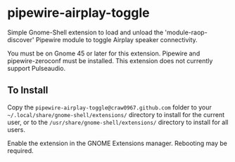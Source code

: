 # pipewire-airplay-toggle

Simple Gnome-Shell extension to load and unload the 'module-raop-discover' Pipewire module to toggle Airplay speaker connectivity.

You must be on Gnome 45 or later for this extension. Pipewire and pipewire-zeroconf must be installed. This extension does not currently support Pulseaudio.

## To Install ##

Copy the `pipewire-airplay-toggle@craw0967.github.com` folder to your `~/.local/share/gnome-shell/extensions/` directory to install for the current user, or to the `/usr/share/gnome-shell/extensions/` directory to install for all users.

Enable the extension in the GNOME Extensions manager. Rebooting may be required.
